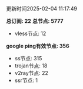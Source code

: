 更新时间2025-02-04 11:17:49

**总订阅: 22**
**总节点: 5777**
- vless节点: 12

**google ping有效节点: 356**
- ss节点: 315
- trojan节点: 18
- v2ray节点: 22
- ssr节点: 1
